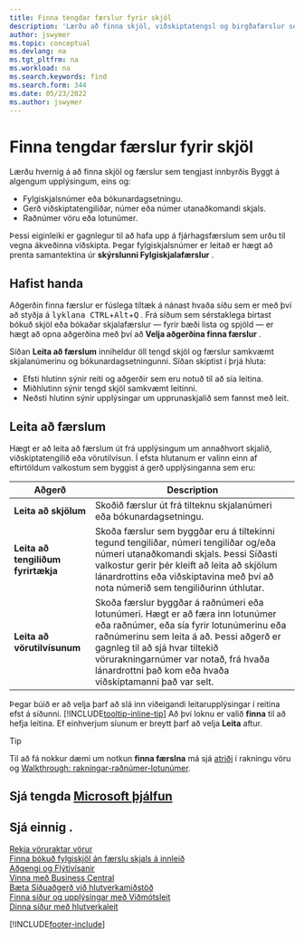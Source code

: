 ```yaml
---
title: Finna tengdar færslur fyrir skjöl
description: 'Lærðu að finna skjöl, viðskiptatengsl og birgðafærslur sem tengjast innbyrðis.'
author: jswymer
ms.topic: conceptual
ms.devlang: na
ms.tgt_pltfrm: na
ms.workload: na
ms.search.keywords: find
ms.search.form: 344
ms.date: 05/23/2022
ms.author: jswymer
---
```

# <a name="finding-related-entries-for-documents"></a>Finna tengdar færslur fyrir skjöl

Lærðu hvernig á að finna skjöl og færslur sem tengjast innbyrðis Byggt á algengum upplýsingum, eins og:

- Fylgiskjalsnúmer eða bókunardagsetningu.
- Gerð viðskiptatengiliðar, númer eða númer utanaðkomandi skjals.
- Raðnúmer vöru eða lotunúmer.

Þessi eiginleiki er gagnlegur til að hafa upp á fjárhagsfærslum sem urðu til vegna ákveðinna viðskipta. Þegar fylgiskjalsnúmer er leitað er hægt að prenta samantektina úr  **skýrslunni Fylgiskjalafærslur** .

## <a name="get-started"></a>Hafist handa

Aðgerðin finna færslur er fúslega tiltæk á nánast hvaða síðu sem er með því að styðja á  <kbd>lyklana CTRL</kbd>+<kbd>Alt</kbd>+<kbd>Q</kbd> . Frá síðum sem sérstaklega birtast bókuð skjöl eða bókaðar skjalafærslur &mdash; fyrir bæði lista og spjöld &mdash; er hægt að opna aðgerðina með því að  **Velja aðgerðina finna færslur** .

Síðan **Leita að færslum** inniheldur öll tengd skjöl og færslur samkvæmt skjalanúmerinu og bókunardagsetningunni. Síðan skiptist í þrjá hluta:

- Efsti hlutinn sýnir reiti og aðgerðir sem eru notuð til að sía leitina.
- Miðhlutinn sýnir tengd skjöl samkvæmt leitinni.
- Neðsti hlutinn sýnir upplýsingar um upprunaskjalið sem fannst með leit.

## <a name="search-for-entries"></a>Leita að færslum

Hægt er að leita að færslum út frá upplýsingum um annaðhvort skjalið, viðskiptatengilið eða vörutilvísun. Í efsta hlutanum er valinn einn af eftirtöldum valkostum sem byggist á gerð upplýsinganna sem eru:

|Aðgerð|Description|
|------|-----------|
| **Leita að skjölum** | Skoðið færslur út frá tilteknu skjalanúmeri eða bókunardagsetningu. |
| **Leita að tengiliðum fyrirtækja** | Skoða færslur sem byggðar eru á tiltekinni tegund tengiliðar, númeri tengiliðar og/eða númeri utanaðkomandi skjals. Þessi Síðasti valkostur gerir þér kleift að leita að skjölum lánardrottins eða viðskiptavina með því að nota númerið sem tengiliðurinn úthlutar. |
| **Leita að vörutilvísunum** | Skoða færslur byggðar á raðnúmeri eða lotunúmeri. Hægt er að færa inn lotunúmer eða raðnúmer, eða sía fyrir lotunúmerinu eða raðnúmerinu sem leita á að. Þessi aðgerð er gagnleg til að sjá hvar tiltekið vörurakningarnúmer var notað, frá hvaða lánardrottni það kom eða hvaða viðskiptamanni það var selt. |

Þegar búið er að velja þarf að slá inn viðeigandi leitarupplýsingar í reitina efst á síðunni. [!INCLUDE[tooltip-inline-tip](includes/tooltip-inline-tip_md.md)] Að því loknu er valið  **finna**  til að hefja leitina. Ef einhverjum síunum er breytt þarf að velja **Leita** aftur.

> [!TIP]
> Til að fá nokkur dæmi um notkun  **finna færslna** má sjá  [atriði](inventory-how-to-trace-item-tracked-items.md)  í rakningu vöru og  [Walkthrough: rakningar-raðnúmer-lotunúmer](walkthrough-tracing-serial-lot-numbers.md).

## <a name="see-related-microsoft-training"></a>Sjá tengda [Microsoft þjálfun](/training/modules/user-interface-dynamics-365-business-central/index)

## <a name="see-also"></a>Sjá einnig .

[Rekja vöruraktar vörur](inventory-how-to-trace-item-tracked-items.md)  
[Finna bókuð fylgiskjöl án færslu skjals á innleið](across-how-find-posted-documents-without-income-document-records.md)  
[Aðgengi og Flýtivísanir](ui-accessibility.md)  
[Vinna með Business Central](ui-work-product.md)  
[Bæta Síðuaðgerð við hlutverkamiðstöð](ui-bookmarks.md)  
[Finna síður og upplýsingar með Viðmótsleit](ui-search.md)  
[Dinna síður með hlutverkaleit](ui-role-explorer.md)  

[!INCLUDE[footer-include](includes/footer-banner.md)]
